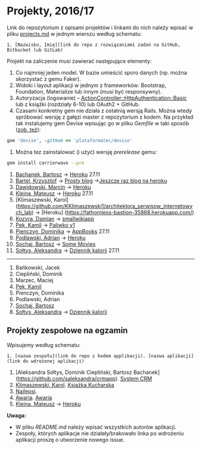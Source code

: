 # Projekty, 2016/17

Link do repozytorium z opisami projektów i linkami do nich należy wpisać
w pliku [projects.md](projects.md) w jednym wierszu według schematu:

```
1. [Nazwisko, Imię](link do repo z rozwiązaniami zadań na GitHub, Bitbucket lub GitLab)
```

Projekt na zaliczenie musi zawierać następujące elementy:

1. Co najmniej jeden model. W bazie umieścić sporo danych
  (np. można skorzystać z gemu Faker).
1. Widoki i layout aplikacji w jednym z frameworków:
   Bootstrap, Foundation, Materialize lub innym (musi być responsywny).
1. Autoryzacja (logowanie) – [ActionController::HttpAuthentication::Basic](http://edgeapi.rubyonrails.org/classes/ActionController/HttpAuthentication/Basic.html)
   lub z książki [](https://www.railstutorial.org/book) (rozdziały 6-10)
   lub OAuth2 + GitHub.
1. Czasami konkretny gem nie działa z ostatnią wersją Rails. Można wtedy spróbować
  wersję z gałęzi master z repozytorium z kodem. Na przykład tak instalujemy
  gem Devise wpisując go w pliku _Gemfile_ w taki sposób
  ([zob. też](http://bundler.io/git.html)):

```ruby
gem 'devise', :github => 'plataformatec/devise'
```
1. Można tez zainstalować (i użyć) wersję _prerelease_ gemu:

```sh
gem install carrierwave --pre
```


1. [Bachanek, Bartosz](https://github.com/bbachanek/app) -> [Heroku](https://quiet-forest-28132.herokuapp.com/) 27.11
1. [Bartel, Krzysztof](https://github.com/deer667/asi_kb) -> [Prosty blog](https://asi-kb-deeer666.c9users.io/) ->[Jeszcze raz blog na heroku](https://safe-forest-62774.herokuapp.com)
1. [Dawidowski, Marcin](https://github.com/mdawidowski/Projekt-ASI) -> [Heroku](https://serene-springs-39428.herokuapp.com/)
1. [Kleina, Mateusz](https://github.com/moskal91/ti-ruby-zaliczenie) -> [Heroku](https://zaliczenie-kontakty.herokuapp.com/) 27.11
1. [Klimaszewski, Karol] (https://github.com/KKlimaszewski1/architektora_serwisow_internetowych_lab) -> [Heroku] (https://fathomless-bastion-35868.herokuapp.com/)
1. [Kozyra, Damian](https://github.com/dkozyra/wiki) -> [smallwikiapp](http://smallwikiapp.herokuapp.com)
1. [Pek, Kamil](https://github.com/kamilpek/asi-paliwko.git) -> [Paliwko v1](https://paliwko1.herokuapp.com)
1. [Pienczyn, Dominika](https://github.com/dpienczyn/appbooks) -> [AppBooks](https://appbooks.herokuapp.com/) 27.11
1. [Podlawski, Adrian](https://github.com/kirin1994/RubyZal) -> [Heroku](https://adrianpodlawskirubby.herokuapp.com/)
1. [Sochaj, Bartosz](https://github.com/bs-ug/RoR/tree/master/movies) -> [Some Movies](http://somemovies.herokuapp.com/)
1. [Sołtys, Aleksandra](https://github.com/saleksandra/appRubyDaily) -> [Dziennik kalorii](https://appdaily.herokuapp.com) 27.11

----

1. Bańkowski, Jacek
1. Ciepliński, Dominik
1. Marzec, Maciej
1. [Pek, Kamil](https://github.com/kamilpek/asi-paliwko.git)
1. Pienczyn, Dominika
1. Podlawski, Adrian
1. [Sochaj, Bartosz](https://github.com/bs-ug/RoR/tree/master/movies)
1. [Sołtys, Aleksandra](https://github.com/saleksandra/appRubyDaily) -> [Dziennik kalorii](https://appdaily.herokuapp.com)


## Projekty zespołowe na egzamin

Wpisujemy według schematu:
```
1. [nazwa zespołu](link do repo z kodem applikacji). [nazwa aplikacji](link do wdrożonej aplikacji)
```

1. [Aleksandra Sołtys, Dominik Ciepliński, Bartosz Bachanek] (https://github.com/saleksandra/crmapp). [System CRM](http://155.133.47.208:3000/)
1. [Klimaszewski, Karol](https://github.com/KKlimaszewski1/architektora_serwisow_internetowych_lab). [Książka Kucharska](https://fathomless-bastion-35868.herokuapp.com/)
1. [Najlepsi](https://github.com/bs-ug/asi_kb).
1. [Awaria](https://github.com/kamilpek/ror-awaria). [Awaria](https://awaria.herokuapp.com/)
1. [Kleina, Mateusz](https://github.com/moskal91/ti-ruby-zaliczenie) -> [Heroku](https://zaliczenie-kontakty-egzamin.herokuapp.com/)


**Uwaga:**

* W pliku _README.md_ należy wpisać wszystkich autorów aplikacji.
* Zespoły, których aplikacje nie działały/brakowało linka po wdrożeniu aplikacji proszę o utworzenie nowego issue.
